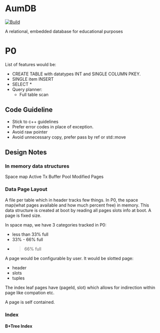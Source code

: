 # AumDB

[![Build](https://github.com/the123saurav/AumDB/actions/workflows/cmake.yml/badge.svg)](https://github.com/the123saurav/AumDB/actions/workflows/cmake.yml)

A relational, embedded database for educational purposes

# P0 

List of features would be:

* CREATE TABLE with datatypes INT and SINGLE COLUMN PKEY.
* SINGLE item INSERT 
* SELECT *
* Query planner:
  * Full table scan


## Code Guideline
- Stick to c++ guidelines
- Prefer error codes in place of exception.
- Avoid raw pointer
- Avoid unnecessary copy, prefer pass by ref or std::move

## Design Notes

### In memory data structures
Space map
Active Tx
Buffer Pool
Modified Pages


### Data Page Layout

A file per table which in header tracks few things.
In P0, the space map(what pages available and how much percent free) in memory.
This data structure is created at boot by reading all pages slots info at boot.
A page is fixed size.

In space map, we have 3 categories tracked in P0:
- less than 33% full
- 33% - 66% full
- >66% full

A page would be configurable by user.
It would be slotted page:
- header
- slots
- tuples

The index leaf pages have (pageId, slot) which allows for indirection within page like compation etc.

A page is self contained.


### Index

#### B+Tree Index
